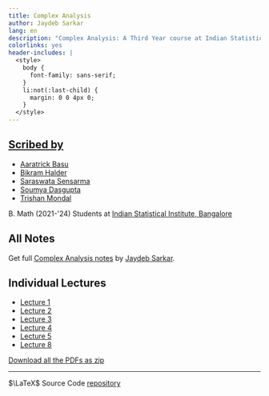 ```yaml
---
title: Complex Analysis
author: Jaydeb Sarkar
lang: en
description: "Complex Analysis: A Third Year course at Indian Statistical Institute, Bangalore by Professor Jaydeb Sarkar"
colorlinks: yes
header-includes: |
  <style>
    body {
      font-family: sans-serif;
    }
    li:not(:last-child) {
      margin: 0 0 4px 0;
    }
  </style>
---
```


## [Scribed by](https://github.com/AWNathan1893/ComplexAnalysis_Notes/graphs/contributors)

- [Aaratrick Basu](https://github.com/AWNathan1893)
- [Bikram Halder](https://github.com/BikramHalder)
- [Saraswata Sensarma](https://github.com/SaraswataSensarma)
- [Soumya Dasgupta](https://github.com/OmegaSD18)
- [Trishan Mondal](https://github.com/Trishan8)

B. Math (2021-'24) Students at [Indian Statistical Institute, Bangalore](https://www.isibang.ac.in)

## All Notes

Get full [Complex Analysis notes](./pdfs/ComplexAnalysis_Notes.pdf) by [Jaydeb Sarkar](https://www.isibang.ac.in/~jay/).

## Individual Lectures

- [Lecture 1](./pdfs/lec-01.pdf)
- [Lecture 2](./pdfs/lec-02.pdf)
- [Lecture 3](./pdfs/lec-03.pdf)
- [Lecture 4](./pdfs/lec-04.pdf)
- [Lecture 5](./pdfs/lec-05.pdf)
- [Lecture 8](./pdfs/lec-08.pdf)
  
[Download all the PDFs as zip](./ComplexAnalysis_Notes_all_pdfs.zip)

---

$\LaTeX$ Source Code [repository](https://github.com/AWNathan1893/ComplexAnalysis_Notes)
